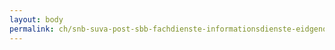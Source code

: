 ```yaml
---
layout: body
permalink: ch/snb-suva-post-sbb-fachdienste-informationsdienste-eidgenoessisches-justiz-und-polizeidepartement-bundesamt-fuer-metrologie/
---
```


